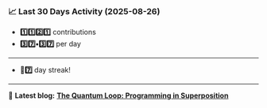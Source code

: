 <!--START_STATS-->
### 📈 Last 30 Days Activity (2025-08-26)  
- **1️⃣1️⃣2️⃣1️⃣** contributions  
- **3️⃣7️⃣•3️⃣7️⃣** per day
---
- **🎱7️⃣** day streak!
---
📝 **Latest blog:** [**The Quantum Loop: Programming in Superposition**](https://andriak.com/blog/quantum-loop)
<!--END_STATS-->
